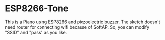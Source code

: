# ESP8266-Tone
This is a Piano using ESP8266 and  piezoelectric buzzer. The sketch doesn't need router for connecting wifi because of SoftAP.
So, you can modify "SSID" and "pass" as you like.
